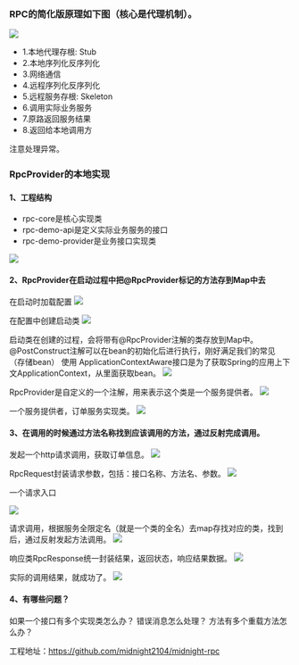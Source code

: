 ### RPC的简化版原理如下图（核心是代理机制）。

![](./img/20240309/2024-03-09_133429.png)

- 1.本地代理存根: Stub
- 2.本地序列化反序列化
- 3.网络通信
- 4.远程序列化反序列化
- 5.远程服务存根: Skeleton
- 6.调用实际业务服务
- 7.原路返回服务结果
- 8.返回给本地调用方

注意处理异常。

### RpcProvider的本地实现

#### 1、工程结构

- rpc-core是核心实现类
- rpc-demo-api是定义实际业务服务的接口
- rpc-demo-provider是业务接口实现类

![](./img/20240309/2024-03-09_140225.png)

#### 2、RpcProvider在启动过程中把@RpcProvider标记的方法存到Map中去
在启动时加载配置
![](./img/20240309/2024-03-09_134522.png)

在配置中创建启动类
![](./img/20240309/2024-03-09_134613.png)

启动类在创建的过程，会将带有@RpcProvider注解的类存放到Map中。
@PostConstruct注解可以在bean的初始化后进行执行，刚好满足我们的常见（存储bean）
使用 ApplicationContextAware接口是为了获取Spring的应用上下文ApplicationContext，从里面获取bean。
![](./img/20240309/2024-03-09_134653.png)

RpcProvider是自定义的一个注解，用来表示这个类是一个服务提供者。
![](./img/20240309/2024-03-09_135223.png)

一个服务提供者，订单服务实现类。
![](./img/20240309/2024-03-09_135326.png)

#### 3、在调用的时候通过方法名称找到应该调用的方法，通过反射完成调用。
发起一个http请求调用，获取订单信息。
![](./img/20240309/2024-03-09_135408.png)

RpcRequest封装请求参数，包括：接口名称、方法名、参数。
![](./img/20240309/2024-03-09_135919.png)


一个请求入口

![](./img/20240309/2024-03-09_135500.png)


请求调用，根据服务全限定名（就是一个类的全名）去map存找对应的类，找到后，通过反射发起方法调用。
![](./img/20240309/2024-03-09_135611.png)

响应类RpcResponse统一封装结果，返回状态，响应结果数据。
![](./img/20240309/2024-03-09_135811.png)


实际的调用结果，就成功了。
![](./img/20240309/2024-03-09_140107.png)


#### 4、有哪些问题？
如果一个接口有多个实现类怎么办？
错误消息怎么处理？
方法有多个重载方法怎么办？

工程地址：https://github.com/midnight2104/midnight-rpc